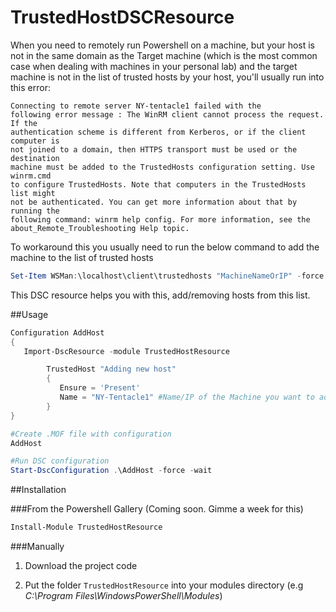 # TrustedHostDSCResource

When you need to remotely run Powershell on a machine, but your host is not in the same domain as the Target machine (which is the most common case when dealing with machines in your personal lab) and the target machine is not in the list of trusted hosts by your host, you'll usually run into this error:

```
Connecting to remote server NY-tentacle1 failed with the 
following error message : The WinRM client cannot process the request. If the 
authentication scheme is different from Kerberos, or if the client computer is 
not joined to a domain, then HTTPS transport must be used or the destination 
machine must be added to the TrustedHosts configuration setting. Use winrm.cmd 
to configure TrustedHosts. Note that computers in the TrustedHosts list might 
not be authenticated. You can get more information about that by running the 
following command: winrm help config. For more information, see the 
about_Remote_Troubleshooting Help topic.
```

To workaround this you usually need to run the below command to add the machine to the list of trusted hosts
```Powershell
Set-Item WSMan:\localhost\client\trustedhosts "MachineNameOrIP" -force -Concatenate
```

This DSC resource helps you with this, add/removing hosts from this list.

##Usage
```Powershell
Configuration AddHost
{
   Import-DscResource -module TrustedHostResource

        TrustedHost "Adding new host"
        {
           Ensure = 'Present'
           Name = "NY-Tentacle1" #Name/IP of the Machine you want to add as trusted host.
        }       
}

#Create .MOF file with configuration
AddHost

#Run DSC configuration
Start-DscConfiguration .\AddHost -force -wait
```

##Installation

###From the Powershell Gallery (Coming soon. Gimme a week for this)
```Powershell
Install-Module TrustedHostResource
```
###Manually
1) Download the project code

2) Put the folder `TrustedHostResource` into your modules directory (e.g *C:\Program Files\WindowsPowerShell\Modules*)
